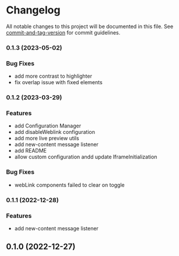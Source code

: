# Changelog

All notable changes to this project will be documented in this file. See [commit-and-tag-version](https://github.com/absolute-version/commit-and-tag-version) for commit guidelines.

### 0.1.3 (2023-05-02)

### Bug Fixes

* add more contrast to highlighter
* fix overlap issue with fixed elements

### 0.1.2 (2023-03-29)

### Features

* add Configuration Manager
* add disableWeblink configuration
* add more live preview utils
* add new-content message listener
* add README
* allow custom configuration andd update IframeInitialization

### Bug Fixes

* webLink components failed to clear on toggle

### 0.1.1 (2022-12-28)


### Features

* add new-content message listener

## 0.1.0 (2022-12-27)

